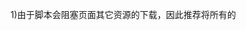 
1)由于脚本会阻塞页面其它资源的下载，因此推荐将所有的<script>标签尽可能放到<body>标签的底部，以尽量减少对整个页面下载的影响。

2）减少外链的JS,CSS等的http请求

3）<script defer > defer:延迟加载

